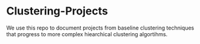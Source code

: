 # Clustering-Projects

We use this repo to document projects from baseline clustering techniques that progress to more complex hiearchical clustering algortihms.
